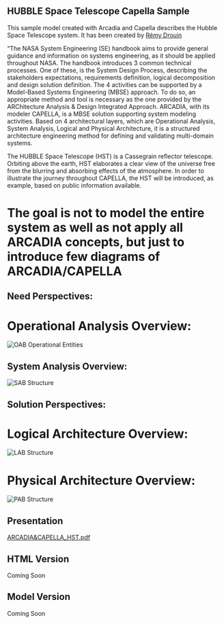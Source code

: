 ## HUBBLE Space Telescope Capella Sample
This sample model created with Arcadia and Capella describes the Hubble Space Telescope system.
It has been created by [Rémy Drouin](https://fr.linkedin.com/in/r%C3%A9my-drouin-ba3b1494) 


“The NASA System Engineering (SE) handbook aims to provide general guidance and information on systems engineering, as it should be applied throughout NASA. The handbook introduces 3 common technical processes. One of these, is the System Design Process, describing the stakeholders expectations, requirements definition, logical decomposition and design solution definition. The 4 activities can be supported by a Model-Based Systems Engineering (MBSE) approach. To do so, an appropriate method and tool is necessary as the one provided by the ARChitecture Analysis & Design Integrated Approach. ARCADIA, with its modeler CAPELLA, is a MBSE solution supporting system modeling activities.  Based on 4 architectural layers, which are Operational Analysis, System Analysis, Logical and Physical Architecture, it is a structured architecture engineering method for defining and validating multi-domain systems.  

The HUBBLE Space Telescope (HST) is a Cassegrain reflector telescope. Orbiting above the earth, HST elaborates a clear view of the universe free from the blurring and absorbing effects of the atmosphere. In order to illustrate the journey throughout CAPELLA, the HST will be introduced, as example, based on public information available. 

# The goal is not to model the entire system as well as not apply all ARCADIA concepts, but just to introduce few diagrams of ARCADIA/CAPELLA

## Need Perspectives:

# Operational Analysis Overview:
![OAB  Operational Entities](https://github.com/user-attachments/assets/bbfd8111-9f47-4ee6-a910-aca6133ee691)


## System Analysis Overview:
![SAB  Structure](https://github.com/user-attachments/assets/771ce580-b5ff-4514-b56f-3d350813dcab)

## Solution Perspectives:

# Logical Architecture Overview:
![LAB  Structure](https://github.com/user-attachments/assets/e78a1d6d-f5ed-44bf-94e4-868875e41f87)


# Physical Architecture Overview:
![PAB  Structure](https://github.com/user-attachments/assets/741cfd4b-e117-4130-bf96-41c0aa555f27)


## Presentation
[ARCADIA&CAPELLA_HST.pdf](https://github.com/user-attachments/files/17533045/ARCADIA.CAPELLA_HST.pdf)

## HTML Version
Coming Soon

## Model Version 
Coming Soon
